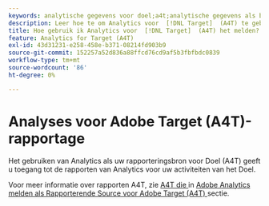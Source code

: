 ```yaml
---
keywords: analytische gegevens voor doel;a4t;analytische gegevens als bron van de rapportage
description: Leer hoe te om Analytics voor  [!DNL Target]  (A4T) te gebruiken. De integratie A4T geeft u toegang tot de robuuste rapporten van Adobe Analytics voor uw Adobe  [!DNL Target]  activiteiten.
title: Hoe gebruik ik Analytics voor  [!DNL Target]  (A4T) het melden?
feature: Analytics for Target (A4T)
exl-id: 43d31231-e258-458e-b371-08214fd903b9
source-git-commit: 152257a52d836a88ffcd76cd9af5b3fbfbdc0839
workflow-type: tm+mt
source-wordcount: '86'
ht-degree: 0%

---
```


# Analyses voor Adobe Target (A4T)-rapportage

Het gebruiken van Analytics als uw rapporteringsbron voor Doel (A4T) geeft u toegang tot de rapporten van Analytics voor uw activiteiten van het Doel.

Voor meer informatie over rapporten A4T, zie [ A4T die ](/help/main/c-integrating-target-with-mac/a4t/reporting.md#concept_716AF8D545AD404EAAEE99A6DB7B9483) in [ Adobe Analytics melden als Rapporterende Source voor Adobe Target (A4T) ](/help/main/c-integrating-target-with-mac/a4t/a4t.md#concept_7540C8C04259434AB6EE33B09F47A1DE) sectie.
